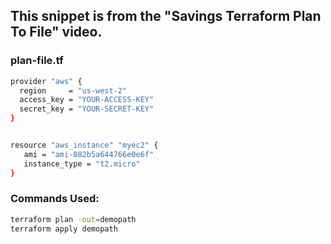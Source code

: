 ## This snippet is from the "Savings Terraform Plan To File" video.

### plan-file.tf
```sh
provider "aws" {
  region     = "us-west-2"
  access_key = "YOUR-ACCESS-KEY"
  secret_key = "YOUR-SECRET-KEY"
}


resource "aws_instance" "myec2" {
   ami = "ami-082b5a644766e0e6f"
   instance_type = "t2.micro"
}
```
### Commands Used:
```sh
terraform plan -out=demopath
terraform apply demopath
```
